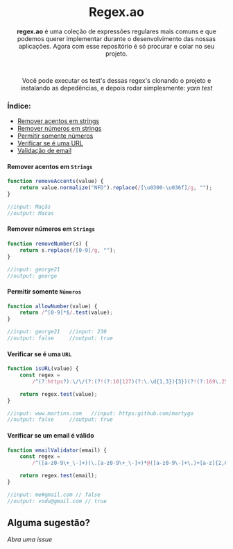 <h1 align="center">
  Regex.ao
</h1>

<p align="center">
  <strong>regex.ao</strong> é uma coleção de expressões regulares mais comuns e que podemos querer implementar durante o desenvolvimento das nossas aplicações. Agora com esse repositório é só procurar e colar no seu projeto.
</p>

</br>

<p align="center">
	Você pode executar os test's dessas regex's clonando o projeto e instalando as depedências, e depois rodar simplesmente: <i>yarn test</i>
</p>

### Índice:

- [Remover acentos em strings](#remover-acentos-em-strings)
- [Remover números em strings](#remover-numeros-em-strings)
- [Permitir somente números](#permitir-somente-numeros)
- [Verificar se é uma URL](#verificar-se-e-uma-url)
- [Validação de email](#validacao-email)

#### <a id="remover-acentos-em-strings"></a> Remover acentos em `Strings`

```js
function removeAccents(value) {
	return value.normalize("NFD").replace(/[\u0300-\u036f]/g, "");
}

//input: Maçãs
//output: Macas
```

#### <a id="remover-numeros-em-strings"></a> Remover números em `Strings`

```js
function removeNumber(s) {
	return s.replace(/[0-9]/g, "");
}

//input: george21
//output: george
```

#### <a id="permitir-somente-numeros"></a> Permitir somente `Números`

```js
function allowNumber(value) {
	return /^[0-9]*$/.test(value);
}

//input: george21   //input: 230
//output: false     //output: true
```

#### <div id="verificar-se-e-uma-url"></div> Verificar se é uma `URL`

```js
function isURL(value) {
	const regex =
		/^(?:https?):\/\/(?:(?!(?:10|127)(?:\.\d{1,3}){3})(?!(?:169\.254|192\.168)(?:\.\d{1,3}){2})(?!172\.(?:1[6-9]|2\d|3[0-1])(?:\.\d{1,3}){2})(?:[1-9]\d?|1\d\d|2[01]\d|22[0-3])(?:\.(?:1?\d{1,2}|2[0-4]\d|25[0-5])){2}(?:\.(?:[1-9]\d?|1\d\d|2[0-4]\d|25[0-4]))|(?:(?:[a-z\u00a1-\uffff0-9]-*)*[a-z\u00a1-\uffff0-9]+)(?:\.(?:[a-z\u00a1-\uffff0-9]-*)*[a-z\u00a1-\uffff0-9]+)*(?:\.(?:[a-z\u00a1-\uffff]{2,})))(?::\d{2,5})?(?:\/\S*)?$/;

	return regex.test(value);
}

//input: www.martins.com   //input: https:github.com/martygo
//output: false     //output: true
```

#### <a id="validacao-email"></a> Verificar se um email é válido

```js
function emailValidator(email) {
	const regex =
		/^([a-z0-9\+_\-]+)(\.[a-z0-9\+_\-]+)*@([a-z0-9\-]+\.)+[a-z]{2,6}$/;

	return regex.test(email);
}

//input: me#gmail.com // false
//output: vodu@gmail.com // true
```

## Alguma sugestão?

_Abra uma issue_
